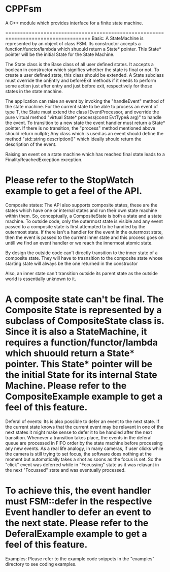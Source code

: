 # CPPFsm
A C++ module which provides interface for a finite state machine.

===================================================================================
Basic:
A StateMachine is represented by an object of class FSM.
Its constructor accepts a function/functor/lambda which shuould return a State* pointer.
This State* pointer will be the initial State for the State Machine.

The State class is the Base class of all user defined states.
It accepts a boolean in constructor which signifies whether the state is final or not.
To create a user defined state, this class should be extended.
A State subclass must override the onEntry and beforeExit methods if it needs to perform some action just after entry and just before exit, respectively for those states in the state machine.

The application can raise an event by invoking the "handleEvent" method of the state machine.
For the current state to be able to process an event of type T, the State must extend the class IEventProcessor<T>, and override the pure virtual method "virtual State* process(const EvtType& arg)" to handle the event.
To transition to a new state the event handler must return a State* pointer. If there is no transition, the "process" method mentioned above should return nullptr; 
Any class which is used as an event should define the method "std::string description()" which ideally should return the description of the event.

Raising an event on a state machine which has reached final state leads to a FinalityReachedException exception.

Please refer to the StopWatch example to get a feel of the API. 
===================================================================================
Composite states:
The API also supports composite states, these are the states which have one or internal states and run their own state machine within them.
So, conceptually, a CompositeState is both a state and a state machine.
To outside code, only the outermost state is visible and any event passed to a composite state is first attempted to be handled by the outermost state.
If there isn't a handler for the event in the outermost state, then the event is passed to the current inner state and this process goes on untill we find an event handler or we reach the innermost atomic state.

By design the outside code can't directly transition to the inner state of a composite state. They will have to trasnsition to the composite state whose starting state will always be the one returned in the constructor

Also, an inner state can't transition outside its parent state as the outside world is essentially unknown to it.

A composite state can't be final.
The Composite State is represented by a subclass of CompositeState class is.
Since it is also a StateMachine, it requires a function/functor/lambda which shuould return a State* pointer.
This State* pointer will be the initial State for its internal State Machine.
Please refer to the CompositeExample example to get a feel of this feature.
===================================================================================
Deferal of events:
Its is also possible to defer an event to the next state. If the current state knows that the current event may be relavant in one of the next states it might make sense to defer it to be handled after the next transition. Whenever a transition takes place, the events in the deferal queue are processed in FIFO order by the state machine before processing any new events. As a real life analogy, in many cameras, if user clicks while the camera is still trying to set focus, the software does nothing at the moment but automatically takes a shot as soons as the focus is set.
So the "click" event was deferred while in "Focussing" state as it was relavant in the next "Focussed" state and was eventually processed.

To achieve this, the event handler must FSM::defer in the respective Event handler to defer an event to the next state.
Please refer to the DeferalExample example to get a feel of this feature.
===================================================================================
Examples:
Please refer to the example code snippets in the "examples" directory to see coding examples.

